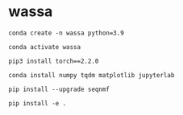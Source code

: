 # wassa

`conda create -n wassa python=3.9`

`conda activate wassa`

`pip3 install torch==2.2.0`

`conda install numpy tqdm matplotlib jupyterlab`

`pip install --upgrade seqnmf`

`pip install -e .`

